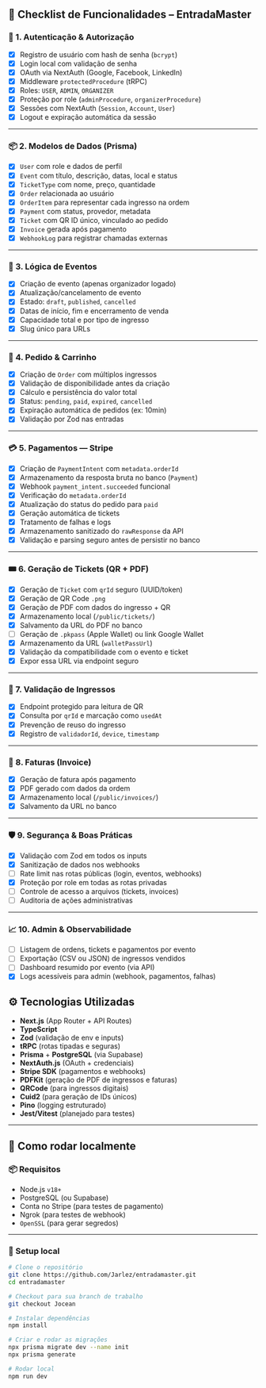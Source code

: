 ## 🎯 Checklist de Funcionalidades – EntradaMaster

### 🔐 1. Autenticação & Autorização

- [x] Registro de usuário com hash de senha (`bcrypt`)
- [x] Login local com validação de senha
- [x] OAuth via NextAuth (Google, Facebook, LinkedIn)
- [x] Middleware `protectedProcedure` (tRPC)
- [x] Roles: `USER`, `ADMIN`, `ORGANIZER`
- [x] Proteção por role (`adminProcedure`, `organizerProcedure`)
- [x] Sessões com NextAuth (`Session`, `Account`, `User`)
- [x] Logout e expiração automática da sessão

---

### 📦 2. Modelos de Dados (Prisma)

- [x] `User` com role e dados de perfil
- [x] `Event` com título, descrição, datas, local e status
- [x] `TicketType` com nome, preço, quantidade
- [x] `Order` relacionada ao usuário
- [x] `OrderItem` para representar cada ingresso na ordem
- [x] `Payment` com status, provedor, metadata
- [x] `Ticket` com QR ID único, vinculado ao pedido
- [x] `Invoice` gerada após pagamento
- [x] `WebhookLog` para registrar chamadas externas

---

### 🧾 3. Lógica de Eventos

- [x] Criação de evento (apenas organizador logado)
- [x] Atualização/cancelamento de evento
- [x] Estado: `draft`, `published`, `cancelled`
- [x] Datas de início, fim e encerramento de venda
- [x] Capacidade total e por tipo de ingresso
- [x] Slug único para URLs

---

### 🛒 4. Pedido & Carrinho

- [x] Criação de `Order` com múltiplos ingressos
- [x] Validação de disponibilidade antes da criação
- [x] Cálculo e persistência do valor total
- [x] Status: `pending`, `paid`, `expired`, `cancelled`
- [x] Expiração automática de pedidos (ex: 10min)
- [x] Validação por Zod nas entradas

---

### 💳 5. Pagamentos — Stripe

- [x] Criação de `PaymentIntent` com `metadata.orderId`
- [x] Armazenamento da resposta bruta no banco (`Payment`)
- [x] Webhook `payment_intent.succeeded` funcional
- [x] Verificação do `metadata.orderId`
- [x] Atualização do status do pedido para `paid`
- [x] Geração automática de tickets
- [x] Tratamento de falhas e logs
- [x] Armazenamento sanitizado do `rawResponse` da API
- [x] Validação e parsing seguro antes de persistir no banco
---

### 🎟️ 6. Geração de Tickets (QR + PDF)

- [x] Geração de `Ticket` com `qrId` seguro (UUID/token)
- [x] Geração de QR Code `.png`
- [x] Geração de PDF com dados do ingresso + QR
- [x] Armazenamento local (`/public/tickets/`)
- [x] Salvamento da URL do PDF no banco
- [ ] Geração de `.pkpass` (Apple Wallet) ou link Google Wallet
- [x] Armazenamento da URL (`walletPassUrl`)
- [x] Validação da compatibilidade com o evento e ticket
- [x] Expor essa URL via endpoint seguro
---

### 📲 7. Validação de Ingressos

- [x] Endpoint protegido para leitura de QR
- [x] Consulta por `qrId` e marcação como `usedAt`
- [x] Prevenção de reuso do ingresso
- [x] Registro de `validadorId`, `device`, `timestamp`

---

### 🧾 8. Faturas (Invoice)

- [x] Geração de fatura após pagamento
- [x] PDF gerado com dados da ordem
- [x] Armazenamento local (`/public/invoices/`)
- [x] Salvamento da URL no banco

---

### 🛡️ 9. Segurança & Boas Práticas

- [x] Validação com Zod em todos os inputs
- [x] Sanitização de dados nos webhooks
- [ ] Rate limit nas rotas públicas (login, eventos, webhooks)
- [x] Proteção por role em todas as rotas privadas
- [ ] Controle de acesso a arquivos (tickets, invoices)
- [ ] Auditoria de ações administrativas

---

### 📈 10. Admin & Observabilidade

- [ ] Listagem de ordens, tickets e pagamentos por evento
- [ ] Exportação (CSV ou JSON) de ingressos vendidos
- [ ] Dashboard resumido por evento (via API)
- [x] Logs acessíveis para admin (webhook, pagamentos, falhas)

## ⚙️ Tecnologias Utilizadas

- **Next.js** (App Router + API Routes)
- **TypeScript**
- **Zod** (validação de env e inputs)
- **tRPC** (rotas tipadas e seguras)
- **Prisma** + **PostgreSQL** (via Supabase)
- **NextAuth.js** (OAuth + credenciais)
- **Stripe SDK** (pagamentos e webhooks)
- **PDFKit** (geração de PDF de ingressos e faturas)
- **QRCode** (para ingressos digitais)
- **Cuid2** (para geração de IDs únicos)
- **Pino** (logging estruturado)
- **Jest/Vitest** (planejado para testes)

---

## 🚀 Como rodar localmente

### 📦 Requisitos

- Node.js `v18+`
- PostgreSQL (ou Supabase)
- Conta no Stripe (para testes de pagamento)
- Ngrok (para testes de webhook)
- `OpenSSL` (para gerar segredos)

---

### 🧪 Setup local

```bash
# Clone o repositório
git clone https://github.com/Jarlez/entradamaster.git
cd entradamaster

# Checkout para sua branch de trabalho
git checkout Jocean

# Instalar dependências
npm install

# Criar e rodar as migrações
npx prisma migrate dev --name init
npx prisma generate

# Rodar local
npm run dev
